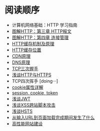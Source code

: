 # 阅读顺序

- 计算机网络基础：HTTP 学习指南
- [图解HTTP：第三章 HTTP报文](https://github.com/woai30231/http/tree/master/%E7%AC%AC%E4%B8%89%E7%AB%A0%20HTTP%E6%8A%A5%E6%96%87)
- [图解HTTP：第四章 连接管理](https://github.com/woai30231/http/tree/master/%E7%AC%AC%E5%9B%9B%E7%AB%A0%20%E8%BF%9E%E6%8E%A5%E7%AE%A1%E7%90%86)
- [HTTP缓存机制及原理](https://github.com/Vuact/Blog/blob/main/base/http/HTTP%E7%BC%93%E5%AD%98%E6%9C%BA%E5%88%B6%E5%8F%8A%E5%8E%9F%E7%90%86.md)
- [HTTP缓存位置](https://github.com/Vuact/Blog/blob/main/base/http/HTTP%E7%BC%93%E5%AD%98%E4%BD%8D%E7%BD%AE.md) 
- [CDN原理](https://github.com/Vuact/Blog/blob/main/base/http/CDN%E5%8E%9F%E7%90%86.md)
- [DNS原理](https://github.com/Vuact/Blog/blob/main/base/http/DNS%E5%8E%9F%E7%90%86.md)
- [TCP三次握手](https://github.com/Vuact/Blog/blob/main/base/http/TCP%E4%B8%89%E6%AC%A1%E6%8F%A1%E6%89%8B.md)
- [浅谈HTTP与HTTPS](https://github.com/Vuact/Blog/blob/main/base/http/%E6%B5%85%E8%B0%88HTTP%E4%B8%8EHTTPS.md)
- TCP四次挥手 [doing···]
- [cookie属性详解](https://github.com/Vuact/Blog/blob/main/base/http/cookie%E5%B1%9E%E6%80%A7%E8%AF%A6%E8%A7%A3.md)
- [session, cookie, token](https://github.com/Vuact/Blog/blob/main/base/http/session%2C%20cookie%2C%20token.md)
- [浅谈JWT](https://github.com/Vuact/Blog/blob/main/base/http/%E6%B5%85%E8%B0%88JWT.md)
- [浅谈XSS跨站脚本攻击](https://github.com/Vuact/Blog/blob/main/base/http/%E6%B5%85%E8%B0%88XSS%E8%B7%A8%E7%AB%99%E8%84%9A%E6%9C%AC%E6%94%BB%E5%87%BB.md)
- [浅谈HSTS](https://github.com/Vuact/Blog/blob/main/base/http/%E6%B5%85%E8%B0%88HSTS.md)
- [从输入URL到页面加载完成期间发生了什么](https://github.com/Vuact/Blog/blob/main/base/http/%E4%BB%8E%E8%BE%93%E5%85%A5URL%E5%88%B0%E9%A1%B5%E9%9D%A2%E5%8A%A0%E8%BD%BD%E5%AE%8C%E6%88%90%E6%9C%9F%E9%97%B4%E5%8F%91%E7%94%9F%E4%BA%86%E4%BB%80%E4%B9%88.md)
- [高性能网站建设](https://github.com/Vuact/Blog/blob/main/base/http/%E9%AB%98%E6%80%A7%E8%83%BD%E7%BD%91%E7%AB%99%E5%BB%BA%E8%AE%BE.md)



